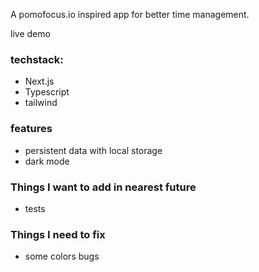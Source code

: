 A pomofocus.io inspired app for better time management.

live demo

### techstack:

- Next.js
- Typescript
- tailwind

### features

- persistent data with local storage
- dark mode

### Things I want to add in nearest future

- tests

### Things I need to fix

- some colors bugs
